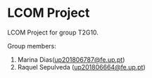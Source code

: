 # LCOM Project

LCOM Project for group T2G10.

Group members:

1. Marina Dias(up201806787@fe.up.pt)
2. Raquel Sepulveda (up201806664@fe.up.pt)
